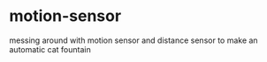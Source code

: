 # motion-sensor
messing around with motion sensor and distance sensor to make an automatic cat fountain
